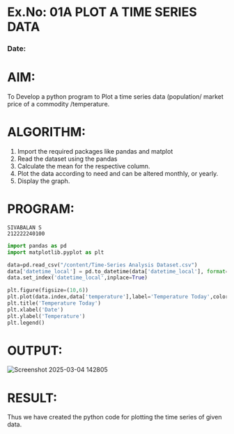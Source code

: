 # Ex.No: 01A PLOT A TIME SERIES DATA
###  Date: 

# AIM:
To Develop a python program to Plot a time series data (population/ market price of a commodity
/temperature.
# ALGORITHM:
1. Import the required packages like pandas and matplot
2. Read the dataset using the pandas
3. Calculate the mean for the respective column.
4. Plot the data according to need and can be altered monthly, or yearly.
5. Display the graph.
# PROGRAM:
```
SIVABALAN S
212222240100
```
```python
import pandas as pd
import matplotlib.pyplot as plt

data=pd.read_csv("/content/Time-Series Analysis Dataset.csv")
data['datetime_local'] = pd.to_datetime(data['datetime_local'], format='%d-%m-%Y %H:%M')
data.set_index('datetime_local',inplace=True)

plt.figure(figsize=(10,6))
plt.plot(data.index,data['temperature'],label='Temperature Today',color='green')
plt.title('Temperature Today')
plt.xlabel('Date')
plt.ylabel('Temperature')
plt.legend()
```

# OUTPUT:

![Screenshot 2025-03-04 142805](https://github.com/user-attachments/assets/04dd1370-8db8-431d-b644-371702824f32)


# RESULT:
Thus we have created the python code for plotting the time series of given data.
